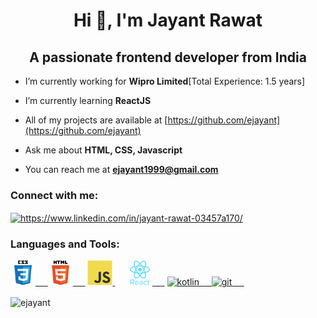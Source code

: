 <h1 align="center">Hi 👋, I'm Jayant Rawat</h1>
<h2 align="center">A passionate frontend developer from India</h2>



-  I’m currently working for **Wipro Limited**[Total Experience: 1.5 years]

-  I’m currently learning **ReactJS**

-  All of my projects are available at [https://github.com/ejayant](https://github.com/ejayant)

-  Ask me about **HTML, CSS, Javascript**

-  You can reach me at **ejayant1999@gmail.com**


<h3 align="left">Connect with me:</h3>
<p align="left">
<a href="https://linkedin.com/in/https://www.linkedin.com/in/jayant-rawat-03457a170/" target="blank"><img align="center" src="https://raw.githubusercontent.com/rahuldkjain/github-profile-readme-generator/master/src/images/icons/Social/linked-in-alt.svg" alt="https://www.linkedin.com/in/jayant-rawat-03457a170/" height="30" width="40" /></a>
</p>

<h3 align="left">Languages and Tools:</h3>
<p align="left"> <a href="https://www.w3schools.com/css/" target="_blank" rel="noreferrer"> <img src="https://raw.githubusercontent.com/devicons/devicon/master/icons/css3/css3-original-wordmark.svg" alt="css3" width="40" height="40"/>&nbsp;&nbsp;&nbsp;&nbsp; </a> <a href="https://www.w3.org/html/" target="_blank" rel="noreferrer"> <img src="https://raw.githubusercontent.com/devicons/devicon/master/icons/html5/html5-original-wordmark.svg" alt="html5" width="40" height="40"/> &nbsp;&nbsp;&nbsp;&nbsp;</a> <a href="https://developer.mozilla.org/en-US/docs/Web/JavaScript" target="_blank" rel="noreferrer"> <img src="https://raw.githubusercontent.com/devicons/devicon/master/icons/javascript/javascript-original.svg" alt="javascript" width="40" height="40"/> </a>  &nbsp;&nbsp;&nbsp;&nbsp;</a> <a href="https://reactjs.org/" target="_blank" rel="noreferrer"> <img src="https://raw.githubusercontent.com/devicons/devicon/master/icons/react/react-original-wordmark.svg" alt="react" width="40" height="40"/> &nbsp;&nbsp;&nbsp;&nbsp;</a> <a href="https://kotlinlang.org" target="_blank" rel="noreferrer"> <img src="https://www.vectorlogo.zone/logos/kotlinlang/kotlinlang-icon.svg" alt="kotlin" width="40" height="40"/>&nbsp;&nbsp;&nbsp;&nbsp; <a href="https://git-scm.com/" target="_blank" rel="noreferrer"> <img src="https://www.vectorlogo.zone/logos/git-scm/git-scm-icon.svg" alt="git" width="40" height="40"/> &nbsp;&nbsp;&nbsp;&nbsp;</a></p>


<p><img align="center" src="https://github-readme-stats.vercel.app/api/top-langs?username=ejayant&show_icons=true&locale=en&layout=compact" alt="ejayant" /></p>
